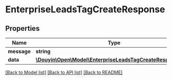 # EnterpriseLeadsTagCreateResponse

## Properties
Name | Type | Description | Notes
------------ | ------------- | ------------- | -------------
**message** | **string** |  | [optional] 
**data** | [**\Douyin\Open\Model\EnterpriseLeadsTagCreateResponseData**](EnterpriseLeadsTagCreateResponseData.md) |  | [optional] 

[[Back to Model list]](../../README.md#documentation-for-models) [[Back to API list]](../../README.md#documentation-for-api-endpoints) [[Back to README]](../../README.md)

